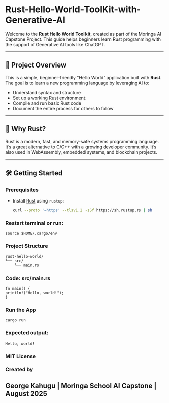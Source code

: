 # Rust-Hello-World-ToolKit-with-Generative-AI
Welcome to the **Rust Hello World Toolkit**, created as part of the Moringa AI Capstone Project. This guide helps beginners learn Rust programming with the support of Generative AI tools like ChatGPT.

---

## 🚀 Project Overview

This is a simple, beginner-friendly "Hello World" application built with **Rust**. The goal is to learn a new programming language by leveraging AI to:
- Understand syntax and structure
- Set up a working Rust environment
- Compile and run basic Rust code
- Document the entire process for others to follow

---

## 🧠 Why Rust?

Rust is a modern, fast, and memory-safe systems programming language. It’s a great alternative to C/C++ with a growing developer community. It’s also used in WebAssembly, embedded systems, and blockchain projects.

---

## 🛠️ Getting Started

### Prerequisites
- Install [Rust](https://www.rust-lang.org/tools/install) using `rustup`:
  ```bash
  curl --proto '=https' --tlsv1.2 -sSf https://sh.rustup.rs | sh

### Restart terminal or run:
    source $HOME/.cargo/env
    
### Project Structure
    rust-hello-world/
    └── src/
        └── main.rs
        
### Code: src/main.rs
    fn main() {
    println!("Hello, world!");
    }

### Run the App
    cargo run

### Expected output:
    Hello, world!
    
### MIT License


###  Created by
## George Kahugu | Moringa School AI Capstone | August 2025
